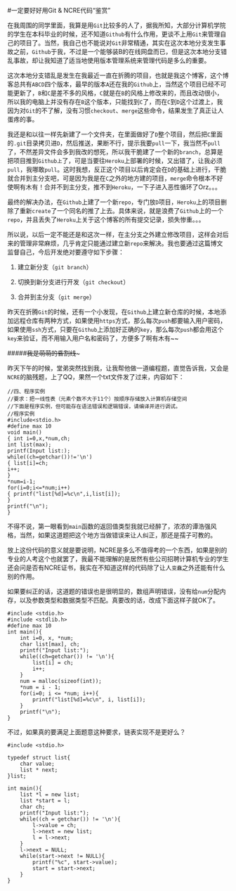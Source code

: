 #一定要好好用Git & NCRE代码“鉴赏”  

在我周围的同学里面，我算是用```Git```比较多的人了，据我所知，大部分计算机学院的学生在本科毕业的时候，还不知道```Github```有什么作用，更谈不上用```Git```来管理自己的项目了。当然，我自己也不能说对```Git```非常精通，其实在这次本地分支发生事故之前，```Github```于我，不过是一个能够装B的在线网盘而已，但是这次本地分支错乱事故，却让我知道了适当地使用版本管理系统来管理代码是多么的重要。  

这次本地分支错乱是发生在我最近一直在折腾的项目，也就是我这个博客，这个博客总共有```ABCD```四个版本，最早的版本```A```还在我的```Github```上，当然这个项目已经不可能更新了，```B```和```C```是差不多的风格，```C```就是在```B```的风格上修改来的，而且改动很小，所以我的电脑上并没有存在```B```这个版本，只能找到```C```了，而在```C```到```D```这个过渡上，我因为对```Git```的不了解，没有习惯```checkout```、```merge```这些命令，结果发生了真正让人蛋疼的事。  

我还是和以往一样先新建了一个文件夹，在里面做好了```D```整个项目，然后把```C```里面的```.git```目录拷贝进```D```，然后推送，果断不行，提示我要```pull```一下，我当然不```pull```了，不然差异文件会多到我改的想死，所以我干脆建了一个新的```branch```，总算是把项目推到```Github上```了，可是当要往```Heroku```上部署的时候，又出错了，让我必须```pull```，我哪敢```pull```。这时我想，反正这个项目以后肯定会在```D```的基础上进行，干脆就合并到主分支吧，可是因为我是在```C```之外的地方建的项目，```merge```命令根本不好使啊有木有！合并不到主分支，推不到```Heroku```，一下子进入恶性循环了Orz。。。  

最终的解决办法，在```Github```上建了一个新```repo```，专门放```D```项目，```Heroku```上的项目删除了重新```create```了一个同名的推了上去。具体来说，就是浪费了```Github```上的一个```repo```，并且丢失了```Heroku```上关于这个博客的所有提交记录，损失惨重。。。  

所以说，以后一定不能还是和这次一样，在主分支之外建立修改项目，这样会对后来的管理非常麻烦，几乎肯定只能通过建立新```repo```来解决。我也要通过这篇博文监督自己，今后开发绝对要遵守如下步骤：  

1. 建立新分支（```git branch```）  

2. 切换到新分支进行开发（```git checkout```）  

3. 合并到主分支（```git merge```）  

昨天在折腾```Git```的时候，还有一个小发现，在```Github```上建立新仓库的时候，本地添加远程仓库有两种方式，如果使用```https```方式，那么每次```push```都要输入用户密码，如果使用```ssh```方式，只要在```Github```上添加好正确的```key```，那么每次```push```都会用这个```key```来验证，而不用输入用户名和密码了，方便多了啊有木有~~

#####~~~~~~~~~~~~我是萌萌的昏割线~~~~~~~~~~~~~  

昨天下午的时候，堂弟突然找到我，让我帮他做一道编程题，直觉告诉我，又会是```NCRE```的脑残题，上了QQ，果然一个txt文件发了过来，内容如下：  

	//四、程序实例
	//要求：把一线性表（元素个数不大于11个）按顺序存储放入计算机存储空间
	//下面是程序实例，但可能存在语法错误和逻辑错误，请编译并进行调试。
	//程序实例
	#include<stdio.h>
	#define max 10
	void main()
	{ int i=0,x,*num,ch;
	int list(max);
	printf(Input list:);
	while((ch=getchar())!='\n')
	{ list[i]=ch;
	i++;
	}
	*num=i-1;
	for(i=0;i<=*num;i++)
	{ printf("list[%d]=%c\n",i,list[i]);
	}
	printf("\n");
	}

不得不说，第一眼看到```main```函数的返回值类型我就已经醉了，浓浓的谭浩强风格，当然，如果这道题把这个地方当做错误来让人纠正，那还是孺子可教的。  

放上这份代码的意义就是要说明，NCRE是多么不值得考的一个东西，如果是别的专业的人考这个也就罢了，我最不能理解的是居然有些公司招聘计算机专业的学生还会问是否有NCRE证书，我实在不知道这样的代码除了让人```变蠢```之外还能有什么别的作用。

如果要纠正的话，这道题的错误也是很明显的，数组声明错误，没有给```num```分配内存，以及参数类型和数据类型不匹配。真要改的话，改成下面这样子就OK了。

	#include <stdio.h>
	#include <stdlib.h>
	#define max 10
	int main(){ 
    	int i=0, x, *num;
    	char list[max], ch;
    	printf("Input list:");
    	while((ch=getchar()) != '\n'){
        	list[i] = ch;
        	i++;
    	}
    	num = malloc(sizeof(int));
    	*num = i - 1;
    	for(i=0; i <= *num; i++){
        	printf("list[%d]=%c\n", i, list[i]);
    	}
    	printf("\n");
	}  
	
不过，如果真的要满足上面题意这种要求，链表实现不是更好么？  

	#include <stdio.h>
	
	typedef struct list{
    	char value;
    	list * next;
	}list;
	
	int main(){ 
    	list *l = new list;
    	list *start = l;
    	char ch;
    	printf("Input list:");
    	while((ch = getchar()) != '\n'){ 
        	l->value = ch;
        	l->next = new list;
        	l = l->next;
    	}
    	l->next = NULL;
    	while(start->next != NULL){
        	printf("%c", start->value);
        	start = start->next;
    	}
	}